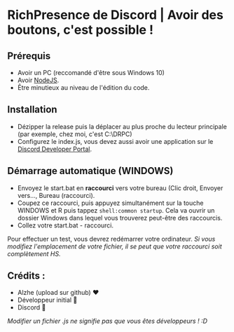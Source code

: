 # RichPresence de Discord | Avoir des boutons, c'est possible !

## Prérequis
- Avoir un PC (reccomandé d'être sous Windows 10)
- Avoir [NodeJS](https://nodejs.org/fr/).
- Être minutieux au niveau de l'édition du code.

## Installation
- Dézipper la release puis la déplacer au plus proche du lecteur principale (par exemple, chez moi, c'est C:\DRPC)
- Configurez le index.js, vous devez aussi avoir une application sur le [Discord Developer Portal](https://discord.com/developers/applications/).

## Démarrage automatique (WINDOWS)
- Envoyez le start.bat en **raccourci** vers votre bureau (Clic droit, Envoyer vers..., Bureau (raccourci).
- Coupez ce raccourci, puis appuyez simultanément sur la touche WINDOWS et R puis tappez `shell:common startup`. Cela va ouvrir un dossier Windows dans lequel vous trouverez peut-être des raccourcis.
- Collez votre start.bat - raccourci.

Pour effectuer un test, vous devrez redémarrer votre ordinateur.
*Si vous modifiez l'emplacement de votre fichier, il se peut que votre raccourci soit complètement HS.*

## Crédits :
- Alzhe (upload sur github) ❤
- Développeur initial 🤍
- Discord 💙

*Modifier un fichier .js ne signifie pas que vous êtes développeurs ! :D*
